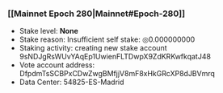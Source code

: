 ### [[Mainnet Epoch 280|Mainnet#Epoch-280]]
* Stake level: **None**
* Stake reason: Insufficient self stake: ◎0.000000000
* Staking activity: creating new stake account 9sNDJgRsWUvYAqEp1UwienFLTDwpX9ZdKRKwfkqatJ48
* Vote account address: DfpdmTsSCBPxCDwZwgBMfjjV8mF8xHkGRcXP8dJBVmrq
* Data Center: 54825-ES-Madrid